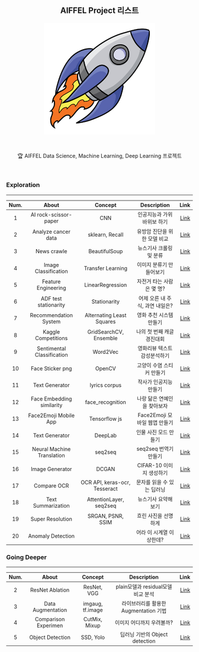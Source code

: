 
## <p align="center"> AIFFEL Project 리스트 </p>

<p align="center"><img src= "/img/Exploration.png"  width="300" height="300"></p>
<br>
<p align="center"> 🏆 AIFFEL Data Science, Machine Learning, Deep Learning 프로젝트 </p>
<br>

### Exploration
-----

| Num. |    About                                   | Concept        | Description                                      | Link        |
| :---------:  | :-----------:                                | :-------------------: | :-------------------:                         |  -------------------: |
| 1             | AI rock-scissor-paper              | CNN                | 인공지능과 가위바위보 하기           |  [Link](https://github.com/PEBpung/Aiffel/blob/master/Project/Exploration/E1.%20rock_scissor_paper.ipynb)       |
| 2             | Analyze  cancer data               | sklearn, Recall              | 유방암 진단을 위한 모델 비교 |   [Link](https://github.com/PEBpung/Aiffel/blob/master/Project/Exploration/E2.%20Analyze%20cancer%20data.ipynb)|
| 3               |  News crawle  |  BeautifulSoup  | 뉴스기사 크롤링 및 분류  |  [Link](https://github.com/PEBpung/Aiffel/blob/master/Project/Exploration/E3.%20News%20crawle.ipynb)  |
| 4               |   Image Classification  |  Transfer Learning  | 이미지 분류기 만들어보기  | [Link]( https://github.com/PEBpung/Aiffel/blob/master/Project/Exploration/E4.%20Image%20Classification.ipynb)  |
| 5               |  Feature Engineering  | LinearRegression  | 자전거 타는 사람은 몇 명?  | [Link](https://github.com/PEBpung/Aiffel/blob/master/Project/Exploration/E5.%20Feature%20Engineering.ipynb)  |
| 6               |  ADF test stationarity  | Stationarity  | 어제 오른 내 주식, 과연 내일은?  | [Link](https://github.com/PEBpung/Aiffel/blob/master/Project/Exploration/E6.%20ADF%20test%20stationarity.ipynb )  |
| 7               |  Recommendation System  | Alternating Least Squares  | 영화 추천 시스템 만들기  | [Link]( https://github.com/PEBpung/Aiffel/blob/master/Project/Exploration/E7.%20%EC%98%81%ED%99%94%20%EC%B6%94%EC%B2%9C%20%EC%8B%9C%EC%8A%A4%ED%85%9C.ipynb)  |
| 8               | Kaggle Competitions   | GridSearchCV, Ensemble  | 나의 첫 번째 캐글 경진대회  | [Link]( https://github.com/PEBpung/Aiffel/blob/master/Project/Exploration/E8.%20%EB%82%98%EC%9D%98%20%EC%B2%AB%20%EB%B2%88%EC%A7%B8%20%EC%BA%90%EA%B8%80%20%EA%B2%BD%EC%A7%84%EB%8C%80%ED%9A%8C%2C%20%EB%AC%B4%EC%9E%91%EC%A0%95%20%EB%94%B0%EB%9D%BC%ED%95%B4%EB%B3%B4%EA%B8%B0.ipynb)  |
| 9               |  Sentimental Classification   |  Word2Vec | 영화리뷰 텍스트 감성분석하기  |  [Link]( https://github.com/PEBpung/Aiffel/blob/master/Project/Exploration/E9.%20Naver%20sentiment%20movie%20corpus%20Project.ipynb) |
| 10              |  Face Sticker png   | OpenCV  | 고양이 수염 스티커 만들기  | [Link]( https://github.com/PEBpung/Aiffel/blob/master/Project/Exploration/E10.%20%EA%B3%A0%EC%96%91%EC%9D%B4%20%EC%88%98%EC%97%BC%20%EC%8A%A4%ED%8B%B0%EC%BB%A4%20%EB%A7%8C%EB%93%A4%EA%B8%B0.ipynb)  |
| 11              |  Text Generator  | lyrics corpus | 작사가 인공지능 만들기  |[Link](https://github.com/PEBpung/Aiffel/blob/master/Project/Exploration/E11.%20%EC%9E%91%EC%82%AC%EA%B0%80%20%EC%9D%B8%EA%B3%B5%EC%A7%80%EB%8A%A5%20%EB%A7%8C%EB%93%A4%EA%B8%B0.ipynb )  |
| 12             |  Face Embedding similarity  | face_recognition | 나랑 닮은 연예인을 찾아보자  |[Link](https://github.com/PEBpung/Aiffel/blob/master/Project/Exploration/E12.%20%EB%82%98%EB%9E%91%20%EB%8B%AE%EC%9D%80%20%EC%97%B0%EC%98%88%EC%9D%B8%EC%9D%84%20%EC%B0%BE%EC%95%84%EB%B3%B4%EC%9E%90.ipynb)  |
| 13              |  Face2Emoji Mobile App  | Tensorflow js | Face2Emoji 모바일 웹앱 만들기 |[Link](https://github.com/PEBpung/Aiffel/blob/master/Project/Exploration/E13.%20Face2Emoji%20%EB%AA%A8%EB%B0%94%EC%9D%BC%20%EC%9B%B9%EC%95%B1%20%EB%A7%8C%EB%93%A4%EA%B8%B0.ipynb)  |
| 14              |  Text Generator  |  DeepLab | 인물 사진 모드 만들기  |[Link](https://github.com/PEBpung/Aiffel/blob/master/Project/Exploration/E14.%20Image%20segmentation%EC%9D%84%20%EC%9D%B4%EC%9A%A9%ED%95%9C%20Portrait%20mode%20%EB%A7%8C%EB%93%A4%EA%B8%B0..ipynb)  |
| 15              |  Neural Machine Translation  | seq2seq | seq2seq 번역기 만들기  |[Link](https://github.com/PEBpung/Aiffel/blob/master/Project/Exploration/E15.%20%EB%8B%A8%EC%96%B4%20Level%EB%A1%9C%20seq2seq%20%EB%B2%88%EC%97%AD%EA%B8%B0%20%EB%A7%8C%EB%93%A4%EA%B8%B0.ipynb)  |
|16               | Image Generator |  DCGAN    |  CIFAR-10 이미지 생성하기     | [Link](https://github.com/PEBpung/Aiffel/blob/master/Project/Exploration/E16.%20Generated%20CIFAR-10%20Images%20from%20DCGAN.ipynb)  |
|17               | Compare OCR       |  OCR API, keras-ocr, Tesseract  | 문자를 읽을 수 있는 딥러닝 | [Link](https://github.com/PEBpung/Aiffel/blob/master/Project/Exploration/E17.Compare%20OCR%20with%20OCR%20API%2C%20keras-ocr%2C%20Tesseract.ipynb) |
|18               | Text Summarization | AttentionLayer, seq2seq   |뉴스기사 요약해보기| [Link](https://github.com/PEBpung/Aiffel/blob/master/Project/Exploration/E18.%20Create%20a%20news%20summary%20bot.ipynb)
|19               | Super Resolution   | SRGAN, PSNR, SSIM | 흐린 사진을 선명하게 | [Link](https://github.com/PEBpung/Aiffel/blob/master/Project/Exploration/E19.%20Single%20Image%20Super%20Resolution%20using%20Deep%20Learning.ipynb) |
| 20               | Anomaly Detection || 어라 이 시계열 이상한데?| [Link]()|


### Going Deeper
-----

| Num. |    About                                   | Concept        | Description                                      | Link        |
| :---------:  | :-----------:                                | :-------------------: | :-------------------:                         |  -------------------: |
| 2             | ResNet Ablation          | ResNet, VGG     | plain모델과 residual모델 비교 분석    |  [Link](https://github.com/PEBpung/Aiffel/blob/master/Project/Going%20Deeper/G2.%20ResNet%20Ablation%20Study.ipynb)       |
| 3             | Data Augmentation| imgaug, tf.image | 라이브러리를 활용한 Augmentation 기법 |[Link](https://github.com/PEBpung/Aiffel/blob/master/Project/Going%20Deeper/G3.%20Image%20Augmentation.ipynb)|
| 4             | Comparison Experimen | CutMix, Mixup | 이미지 어디까지 우려볼까? | [Link](https://github.com/PEBpung/Aiffel/blob/master/Project/Going%20Deeper/G4.%20CutMix%20or%20Mixup%20Comparison%20Experiment.ipynb) |
| 5             | Object Detection   | SSD, Yolo |  딥러닝 기반의 Object detection | [Link](https://github.com/PEBpung/Aiffel/blob/master/Project/Going%20Deeper/G5.%20Object%20Detection.ipynb)|
